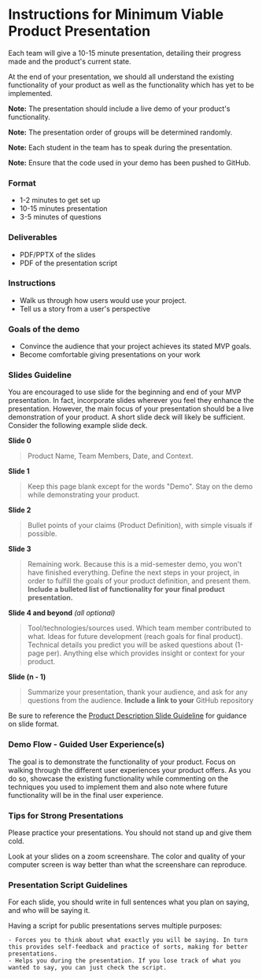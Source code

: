 # Instructions for Minimum Viable Product Presentation

Each team will give a 10-15 minute presentation, detailing their progress made and the product's current state.

At the end of your presentation, we should all understand the existing functionality of your product as well as the functionality which has yet to be implemented.

**Note:** The presentation should include a live demo of your product's functionality.

**Note:** The presentation order of groups will be determined randomly.

**Note:** Each student in the team has to speak during the presentation.

**Note:** Ensure that the code used in your demo has been pushed to GitHub.


### Format

  - 1-2 minutes to get set up
  - 10-15 minutes presentation
  - 3-5 minutes of questions


### Deliverables

  - PDF/PPTX of the slides
  - PDF of the presentation script


### Instructions

  - Walk us through how users would use your project.
  - Tell us a story from a user's perspective


### Goals of the demo

  - Convince the audience that your project achieves its stated MVP goals. 
  - Become comfortable giving presentations on your work


### Slides Guideline

You are encouraged to use slide for the beginning and end of your MVP presentation.
In fact, incorporate slides wherever you feel they enhance the presentation.
However, the main focus of your presentation should be a live demonstration of your product.
A short slide deck will likely be sufficient.
Consider the following example slide deck.

**Slide 0**
> Product Name, Team Members, Date, and Context.

**Slide 1**
> Keep this page blank except for the words "Demo".
> Stay on the demo while demonstrating your product.

**Slide 2**
> Bullet points of your claims (Product Definition), with simple visuals if possible.

**Slide 3**
> Remaining work.
> Because this is a mid-semester demo, you won't have finished everything.
> Define the next steps in your project, in order to fulfill the goals of your product definition, and present them.
> **Include a bulleted list of functionality for your final product presentation.**

**Slide 4 and beyond** *(all optional)*
> Tool/technologies/sources used.
> Which team member contributed to what.
> Ideas for future development (reach goals for final product).
> Technical details you predict you will be asked questions about (1-page per).
> Anything else which provides insight or context for your product.

**Slide (n - 1)**
> Summarize your presentation, thank your audience, and ask for any questions from the audience. 
> **Include a link to your** GitHub repository

Be sure to reference the [Product Description Slide Guideline][slides] for guidance on slide format.

[slides]: https://github.com/recursion-ninja/CSCI-499-2021-Fall/blob/master/assignments/Product-Description-Presentation.md#slides-guideline


### Demo Flow - Guided User Experience(s)

The goal is to demonstrate the functionality of your product.
Focus on walking through the different user experiences your product offers.
As you do so, showcase the existing functionality while commenting on the techniques you used to implement them and also note where future functionality will be in the final user experience.


### Tips for Strong Presentations

Please practice your presentations. You should not stand up and give them cold.

Look at your slides on a zoom screenshare. The color and quality of your computer screen is way better than what the screenshare can reproduce.


### Presentation Script Guidelines

For each slide, you should write in full sentences what you plan on saying, and who will be saying it.

Having a script for public presentations serves multiple purposes:

    - Forces you to think about what exactly you will be saying. In turn this provides self-feedback and practice of sorts, making for better presentations.
    - Helps you during the presentation. If you lose track of what you wanted to say, you can just check the script.

